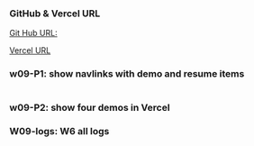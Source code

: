 ### GitHub & Vercel URL

[Git Hub URL:](https://vercel.com/410538242/1111-web-demo-410538242-i8tv)

[Vercel URL](https://1111-web-demo-410538242-i8tv.vercel.app/)

### w09-P1: show navlinks with demo and resume items

![]()

### w09-P2: show four demos in Vercel

### W09-logs: W6 all logs
